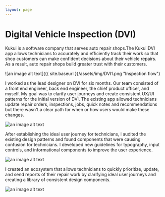 ```yaml
---
layout: page
---
```



# Digital Vehicle Inspection (DVI)


Kukui is a software company that serves auto repair shops.The Kukui DVI app allows technicians to accurately and efficiently track their work so that shop customers can make confident decisions about their vehicle repairs. As a result, auto repair shops build greater trust with their customers.

![an image alt text]({{ site.baseurl }}/assets/img/DVI1.png "Inspection flow")

I worked as the lead designer on DVI for  six months. Our team consisted of a front end engineer, back end engineer, the chief product officer, and myself. My goal was to clarify user journeys and create consistent UX/UI patterns for the initial version of DVI. The existing app allowed technicians update repair orders, inspections, jobs, quick notes and recommendations but there wasn't a clear path for when or how users would make these changes.

![an image alt text]({{base.siteurl}}/assets/img/DVI2.png "Journey map")

After establishing the ideal user journey for technicians, I audited the existing design patterns and found components that were causing confusion for technicians. I developed new guidelines for typography, input controls, and informational components to improve the user experience.

![an image alt text]({{base.siteurl}}/assets/img/DVI3.png "Component audit")

I created an ecosystem that allows technicians to quickly prioritize, update, and send reports of
their repair work by clarifying ideal user journeys and creating a library of consistent design components.

![an image alt text]({{base.siteurl}}/assets/img/DVI4.png "Component audit")
